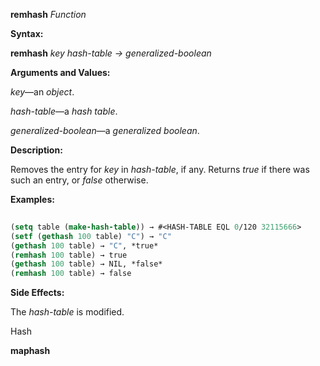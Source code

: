 **remhash** *Function* 



**Syntax:** 



**remhash** *key hash-table → generalized-boolean* 



**Arguments and Values:** 



*key*—an *object*. 



*hash-table*—a *hash table*. 



*generalized-boolean*—a *generalized boolean*. 



**Description:** 



Removes the entry for *key* in *hash-table*, if any. Returns *true* if there was such an entry, or *false* otherwise. 



**Examples:**
```lisp
 
(setq table (make-hash-table)) → #<HASH-TABLE EQL 0/120 32115666> 
(setf (gethash 100 table) "C") → "C" 
(gethash 100 table) → "C", *true* 
(remhash 100 table) → true 
(gethash 100 table) → NIL, *false* 
(remhash 100 table) → false 

```
**Side Effects:** 



The *hash-table* is modified. 



Hash 



 



 



**maphash** 



